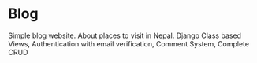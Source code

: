 # Blog
Simple blog website.
About places to visit in Nepal.
Django Class based Views,
Authentication with email verification,
Comment System,
Complete CRUD

